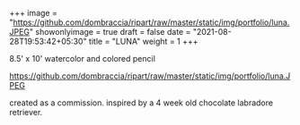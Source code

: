 +++
image = "https://github.com/dombraccia/ripart/raw/master/static/img/portfolio/luna.JPEG"
showonlyimage = true
draft = false
date = "2021-08-28T19:53:42+05:30"
title = "LUNA"
weight = 1
+++

8.5' x 10' watercolor and colored pencil
<!--more-->

https://github.com/dombraccia/ripart/raw/master/static/img/portfolio/luna.JPEG

created as a commission. inspired by a 4 week old chocolate labradore retriever.

